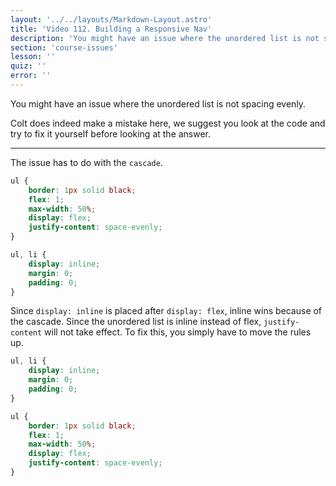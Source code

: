 ```yaml
---
layout: '../../layouts/Markdown-Layout.astro'
title: 'Video 112. Building a Responsive Nav'
description: 'You might have an issue where the unordered list is not spacing evenly.'
section: 'course-issues'
lesson: ''
quiz: ''
error: ''
---
```


You might have an issue where the unordered list is not spacing evenly.

Colt does indeed make a mistake here, we suggest you look at the code and try to fix it yourself before looking at the answer.


___

The issue has to do with the `cascade`. 

```css
ul { 
	border: 1px solid black;
	flex: 1;
	max-width: 50%;
	display: flex;
	justify-content: space-evenly;
} 

ul, li { 
	display: inline;
	margin: 0; 
	padding: 0; 
}
```
Since `display: inline` is placed after `display: flex`, inline wins because of the cascade. Since the unordered list is inline instead of flex, `justify-content` will not take effect. To fix this, you simply have to move the rules up.
```css
ul, li { 
	display: inline;
	margin: 0; 
	padding: 0; 
}

ul { 
	border: 1px solid black; 
	flex: 1; 
	max-width: 50%;
	display: flex; 
	justify-content: space-evenly; 
} 
```